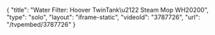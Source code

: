{
    "title": "Water Filter: Hoover TwinTank\u2122 Steam Mop WH20200",
    "type": "solo",
    "layout": "iframe-static",
    "videoId": "3787726",
    "url": "\/tvpembed\/3787726"
}